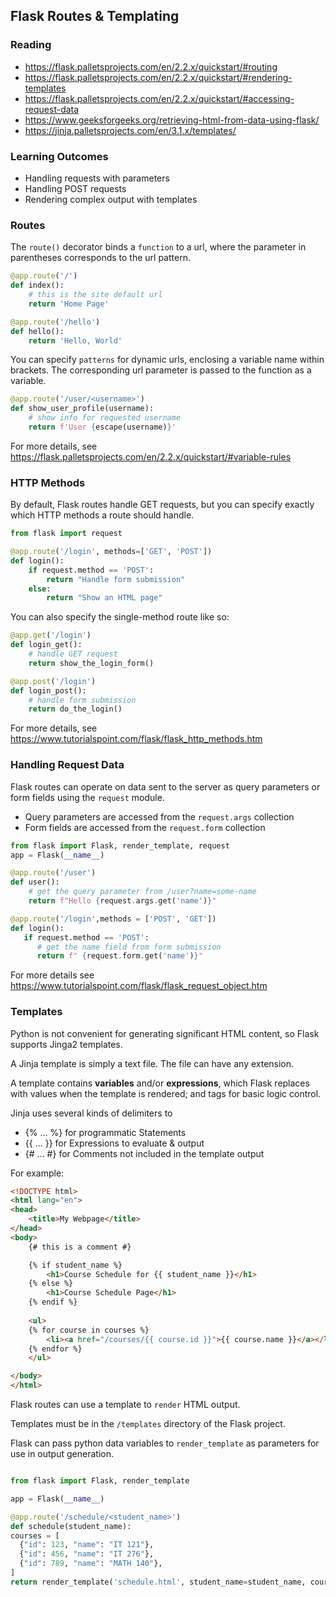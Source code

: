 ## Flask Routes & Templating


### Reading

- https://flask.palletsprojects.com/en/2.2.x/quickstart/#routing
- https://flask.palletsprojects.com/en/2.2.x/quickstart/#rendering-templates
- https://flask.palletsprojects.com/en/2.2.x/quickstart/#accessing-request-data
- https://www.geeksforgeeks.org/retrieving-html-from-data-using-flask/
- https://jinja.palletsprojects.com/en/3.1.x/templates/

### Learning Outcomes

- Handling requests with parameters
- Handling POST requests
- Rendering complex output with templates

### Routes

The `route()` decorator binds a `function` to a url, where the parameter in parentheses corresponds to the url pattern.

```python
@app.route('/')
def index():
    # this is the site default url
    return 'Home Page'

@app.route('/hello')
def hello():
    return 'Hello, World'
```

You can specify `patterns` for dynamic urls, enclosing a variable name within brackets. The corresponding url parameter is passed to the function as a variable.

```python
@app.route('/user/<username>')
def show_user_profile(username):
    # show info for requested username
    return f'User {escape(username)}'
```

For more details, see https://flask.palletsprojects.com/en/2.2.x/quickstart/#variable-rules


### HTTP Methods

By default, Flask routes handle GET requests, but you can specify exactly which HTTP methods a route should handle.

```python
from flask import request

@app.route('/login', methods=['GET', 'POST'])
def login():
    if request.method == 'POST':
        return "Handle form submission"
    else:
        return "Show an HTML page"
```

You can also specify the single-method route like so:

```python
@app.get('/login')
def login_get():
    # handle GET request
    return show_the_login_form()

@app.post('/login')
def login_post():
    # handle form submission
    return do_the_login()
```

For more details, see https://www.tutorialspoint.com/flask/flask_http_methods.htm

### Handling Request Data

Flask routes can operate on data sent to the server as query parameters or form fields using the `request` module.

- Query parameters are accessed from the `request.args` collection
- Form fields are accessed from the `request.form` collection

```python
from flask import Flask, render_template, request
app = Flask(__name__)

@app.route('/user')
def user():
    # get the query parameter from /user?name=some-name
    return f"Hello {request.args.get('name')}"

@app.route('/login',methods = ['POST', 'GET'])
def login():
   if request.method == 'POST':
      # get the name field from form submission
      return f" {request.form.get('name')}"

```

For more details see https://www.tutorialspoint.com/flask/flask_request_object.htm

### Templates

Python is not convenient for generating significant HTML content, so Flask supports 
Jinga2 templates.

A Jinja template is simply a text file. The file can have any extension.

A template contains **variables** and/or **expressions**, which Flask replaces with values when the template is rendered; and tags for basic logic control. 

Jinja uses several kinds of delimiters to

- {% ... %} for programmatic Statements
- {{ ... }} for Expressions to evaluate & output 
- {# ... #} for Comments not included in the template output

For example:

```html
<!DOCTYPE html>
<html lang="en">
<head>
    <title>My Webpage</title>
</head>
<body>
    {# this is a comment #}

    {% if student_name %}
        <h1>Course Schedule for {{ student_name }}</h1>
    {% else %}
        <h1>Course Schedule Page</h1>
    {% endif %}
    
    <ul>
    {% for course in courses %}
        <li><a href="/courses/{{ course.id }}">{{ course.name }}</a></li>
    {% endfor %}
    </ul>

</body>
</html>
```

Flask routes can use a template to `render` HTML output. 

Templates must be in the `/templates` directory of the Flask project.

Flask can pass python data variables to `render_template` as parameters for use in output generation.

```python

from flask import Flask, render_template

app = Flask(__name__)

@app.route('/schedule/<student_name>')
def schedule(student_name):
courses = [
  {"id": 123, "name": "IT 121"},
  {"id": 456, "name": "IT 276"},
  {"id": 789, "name": "MATH 140"},
]
return render_template('schedule.html', student_name=student_name, courses=courses)
```



